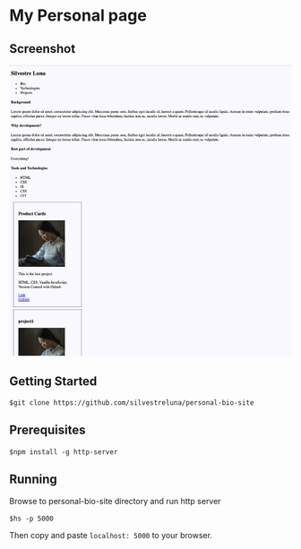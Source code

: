 # My Personal page

## Screenshot
![Bio-page](https://raw.githubusercontent.com/silvestreluna/personal-bio-site/master/img/personal-bio-page.png)

## Getting Started
```
$git clone https://github.com/silvestreluna/personal-bio-site
```

## Prerequisites
```
$npm install -g http-server
```

## Running 
Browse to personal-bio-site directory and run http server
```
$hs -p 5000
```
Then copy and paste `localhost: 5000` to your browser.